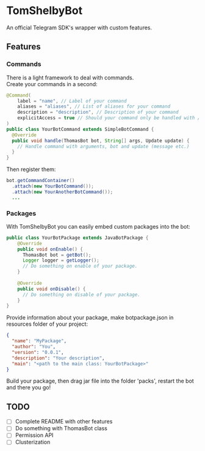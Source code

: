 # TomShelbyBot
An official Telegram SDK's wrapper with custom features.

## Features
### Commands
There is a light framework to deal with commands.  
Create your commands in a second:
```java
@Command(
    label = "name", // Label of your command
    aliases = "aliases", // List of aliases for your command
    description = "description", // Description of your command
    explicitAccess = true // Should your command only be handled with /name@name_of_bot
)
public class YourBotCommand extends SimpleBotCommand {
  @Override
  public void handle(ThomasBot bot, String[] args, Update update) {
    // Handle command with arguments, bot and update (message etc.)  
  }
} 
```
Then register them:
```java
bot.getCommandContainer()
  .attach(new YourBotCommand());
  .attach(new YourAnotherBotCommand());
  ...
```
### Packages
With TomShelbyBot you can easily embed custom packages into the bot:
```java
public class YourBotPackage extends JavaBotPackage {
    @Override
    public void onEnable() {
      ThomasBot bot = getBot();
      Logger logger = getLogger();
      // Do something on enable of your package.  
    }
   
    @Override
    public void onDisable() {
      // Do something on disable of your package.
    }
}
```
Provide information about your package, make botpackage.json in resources folder of your project:
```json
{
  "name": "MyPackage",
  "author": "You",
  "version": "0.0.1",
  "description": "Your description",
  "main": "<path to the main class: YourBotPackage>"
}
```
Build your package, then drag jar file into the folder 'packs', restart the bot and there you go!
## TODO
- [ ] Complete README with other features
- [ ] Do something with ThomasBot class
- [ ] Permission API
- [ ] Clusterization